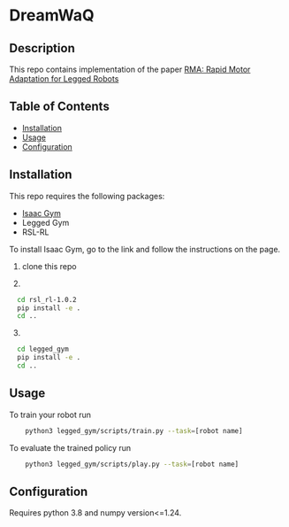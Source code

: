 # DreamWaQ

## Description
This repo contains implementation of the paper [RMA: Rapid Motor Adaptation for Legged Robots](https://arxiv.org/abs/2107.04034)

## Table of Contents
- [Installation](#installation)
- [Usage](#usage)
- [Configuration](#configuration)
  
## Installation
This repo requires the following packages:
- [Isaac Gym](https://developer.nvidia.com/isaac-gym)
- Legged Gym
- RSL-RL

To install Isaac Gym, go to the link and follow the instructions on the page.

1. clone this repo

2. 
```bash
  cd rsl_rl-1.0.2
  pip install -e .
  cd ..
```
3. 
```bash
  cd legged_gym
  pip install -e .
  cd ..
```

## Usage
To train your robot run
```bash
    python3 legged_gym/scripts/train.py --task=[robot name]  
```  

To evaluate the trained policy run
```bash
    python3 legged_gym/scripts/play.py --task=[robot name]
```  

## Configuration
Requires python 3.8 and numpy version<=1.24.
